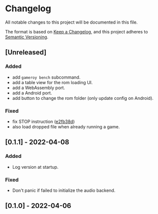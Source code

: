# Changelog
All notable changes to this project will be documented in this file.

The format is based on [Keep a Changelog](https://keepachangelog.com/en/1.0.0/),
and this project adheres to [Semantic Versioning](https://semver.org/spec/v2.0.0.html).

## [Unreleased]

### Added

- add `gameroy bench` subcommand.
- add a table view for the rom loading UI.
- add a WebAssembly port.
- add a Android port.
- add button to change the rom folder (only update config on Android).

### Fixed

- fix STOP instruction ([e2fb38d](https://github.com/Rodrigodd/gameroy/commit/e2fb38d4208164063c53433c513bd4afad5bb6c8))
- also load dropped file when already running a game.


## [0.1.1] - 2022-04-08

### Added

- Log version at startup.

### Fixed

- Don't panic if failed to initialize the audio backend.

## [0.1.0] - 2022-04-06

